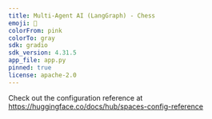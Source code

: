 ```yaml
---
title: Multi-Agent AI (LangGraph) - Chess
emoji: 🧠
colorFrom: pink
colorTo: gray
sdk: gradio
sdk_version: 4.31.5
app_file: app.py
pinned: true
license: apache-2.0
---
```


Check out the configuration reference at https://huggingface.co/docs/hub/spaces-config-reference
